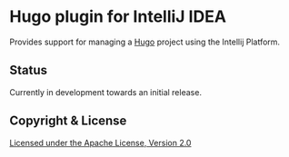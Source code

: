 # Hugo plugin for IntelliJ IDEA
Provides support for managing a [Hugo](https://gohugo.io) project using the Intellij Platform.

## Status
Currently in development towards an initial release.

## Copyright & License
[Licensed under the Apache License, Version 2.0](./LICENSE.md)
